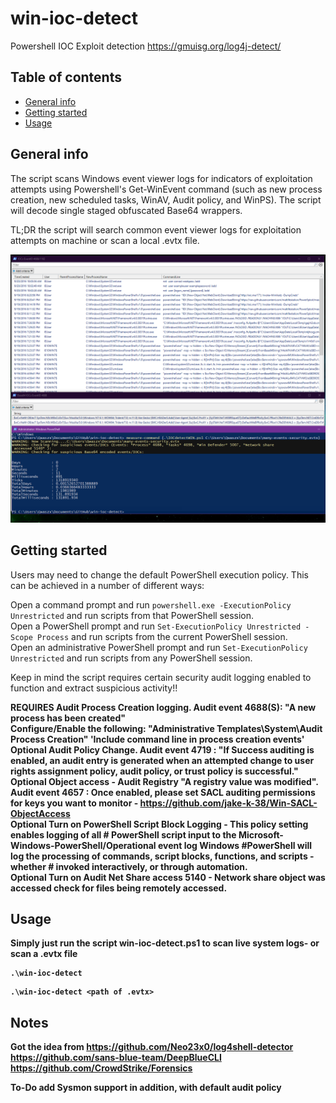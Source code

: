 # win-ioc-detect
Powershell IOC Exploit detection
https://gmuisg.org/log4j-detect/
## Table of contents
* [General info](#general-info)
* [Getting started](#getting-started)
* [Usage](#usage)

## General info
The script scans Windows event viewer logs for indicators of exploitation attempts using Powershell's Get-WinEvent command (such as new process creation, new scheduled tasks, WinAV, Audit policy, and WinPS). The script will decode single staged obfuscated Base64 wrappers. 

TL;DR the script will search common event viewer logs for exploitation attempts on machine or scan a local .evtx file.

![snip1](https://github.com/jake-k-38/win-ioc-detect/blob/main/images/screenshot_2.PNG?raw=true)
	
## Getting started
Users may need to change the default PowerShell execution policy. This can be achieved in a number of different ways:<br />

Open a command prompt and run ```powershell.exe -ExecutionPolicy Unrestricted``` and run scripts from that PowerShell session.<br />
Open a PowerShell prompt and run ```Set-ExecutionPolicy Unrestricted -Scope Process``` and run scripts from the current PowerShell session.<br />
Open an administrative PowerShell prompt and run ```Set-ExecutionPolicy Unrestricted``` and run scripts from any PowerShell session.<br />

Keep in mind the script requires certain security audit logging enabled to function and extract suspicious activity!!<br />

<b>REQUIRES Audit Process Creation logging. Audit event 4688(S): "A new process has been created"<br />
Configure/Enable the following: "Administrative Templates\System\Audit Process Creation" 'Include command line in process creation events'<br />
Optional Audit Policy Change. Audit event 4719 : "If Success auditing is enabled, an audit entry is generated when an attempted change to user rights assignment policy, audit policy, or trust policy is successful."<br />
Optional Object access - Audit Registry "A registry value was modified". Audit event 4657 : Once enabled, please set SACL auditing permissions for keys you want to monitor - https://github.com/jake-k-38/Win-SACL-ObjectAccess<br />
Optional Turn on PowerShell Script Block Logging - This policy setting enables logging of all # PowerShell script input to the Microsoft-Windows-PowerShell/Operational event log Windows #PowerShell will log the processing of commands, script blocks, functions, and scripts - whether # invoked interactively, or through automation.<br />
Optional Turn on Audit Net Share access 5140 - Network share object was accessed check for files being remotely accessed.<br />

## Usage
Simply just run the script win-ioc-detect.ps1 to scan live system logs- or scan a .evtx file

```
.\win-ioc-detect
```
```
.\win-ioc-detect <path of .evtx>
```
## Notes

Got the idea from https://github.com/Neo23x0/log4shell-detector
https://github.com/sans-blue-team/DeepBlueCLI
https://github.com/CrowdStrike/Forensics

To-Do add Sysmon support in addition, with default audit policy
